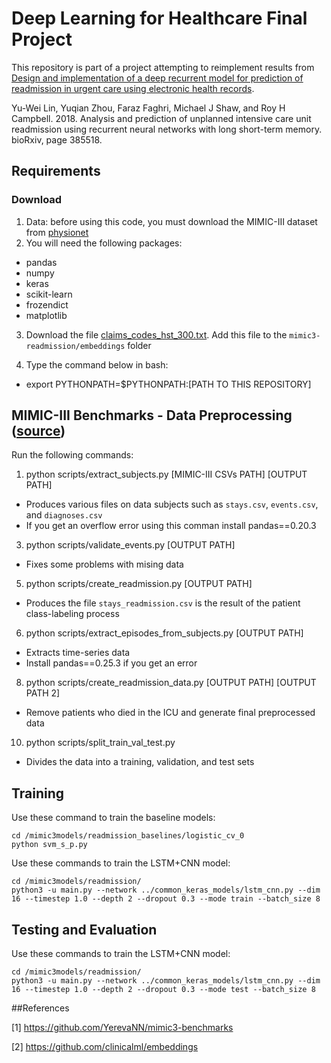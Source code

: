 # Deep Learning for Healthcare Final Project

This repository is part of a project attempting to reimplement results from [Design and implementation of a deep recurrent model for prediction of readmission in urgent care using electronic health records](https://ieeexplore.ieee.org/document/8791466).

Yu-Wei Lin, Yuqian Zhou, Faraz Faghri, Michael J Shaw, and Roy H Campbell. 2018. Analysis and prediction of unplanned intensive care unit readmission using recurrent neural networks with long short-term memory. bioRxiv, page 385518.

## Requirements

### Download
1.  Data: before using this code, you must download the MIMIC-III dataset from [physionet](https://physionet.org/content/mimiciii/1.4/)
2.  You will need the following packages:
- pandas
- numpy
- keras
- scikit-learn
- frozendict
- matplotlib

3.  Download the file [claims_codes_hst_300.txt](https://github.com/clinicalml/embeddings).  Add this file to the `mimic3-readmission/embeddings` folder

4.  Type the command below in bash:
- export PYTHONPATH=$PYTHONPATH:[PATH TO THIS REPOSITORY]

## MIMIC-III Benchmarks - Data Preprocessing ([source](https://github.com/YerevaNN/mimic3-benchmarks))

Run the following commands:
1.  python scripts/extract_subjects.py [MIMIC-III CSVs PATH] [OUTPUT PATH]
- Produces various files on data subjects such as `stays.csv`, `events.csv`, and `diagnoses.csv`
- If you get an overflow error using this comman install pandas==0.20.3
3.  python scripts/validate_events.py [OUTPUT PATH]
- Fixes some problems with mising data
5.  python scripts/create_readmission.py [OUTPUT PATH]
- Produces the file `stays_readmission.csv` is the result of the patient class-labeling process
6.  python scripts/extract_episodes_from_subjects.py [OUTPUT PATH]
- Extracts time-series data
- Install pandas==0.25.3 if you get an error
8.  python scripts/create_readmission_data.py [OUTPUT PATH] [OUTPUT PATH 2]
- Remove patients who died in the ICU and generate final preprocessed data
10.  python scripts/split_train_val_test.py
- Divides the data into a training, validation, and test sets

## Training

Use these command to train the baseline models:

```
cd /mimic3models/readmission_baselines/logistic_cv_0
python svm_s_p.py
```

Use these commands to train the LSTM+CNN model:

```
cd /mimic3models/readmission/
python3 -u main.py --network ../common_keras_models/lstm_cnn.py --dim 16 --timestep 1.0 --depth 2 --dropout 0.3 --mode train --batch_size 8 
```

## Testing and Evaluation

Use these commands to train the LSTM+CNN model:

```
cd /mimic3models/readmission/
python3 -u main.py --network ../common_keras_models/lstm_cnn.py --dim 16 --timestep 1.0 --depth 2 --dropout 0.3 --mode test --batch_size 8
```


##References

[1] https://github.com/YerevaNN/mimic3-benchmarks

[2] https://github.com/clinicalml/embeddings
